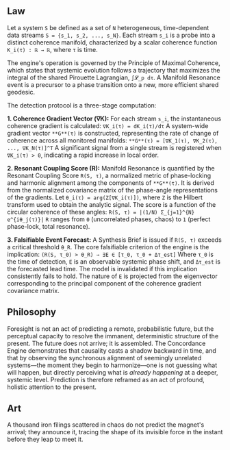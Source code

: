 ## Law
Let a system `S` be defined as a set of `N` heterogeneous, time-dependent data streams `S = {s_1, s_2, ..., s_N}`. Each stream `s_i` is a probe into a distinct coherence manifold, characterized by a scalar coherence function `K_i(τ) : ℝ → ℝ`, where `τ` is time.

The engine's operation is governed by the Principle of Maximal Coherence, which states that systemic evolution follows a trajectory that maximizes the integral of the shared Pirouette Lagrangian, `∫𝓛_p dτ`. A Manifold Resonance event is a precursor to a phase transition onto a new, more efficient shared geodesic.

The detection protocol is a three-stage computation:

**1. Coherence Gradient Vector (∇K):**
For each stream `s_i`, the instantaneous coherence gradient is calculated:
`∇K_i(τ) = dK_i(τ)/dτ`
A system-wide gradient vector `**G**(τ)` is constructed, representing the rate of change of coherence across all monitored manifolds:
`**G**(τ) = [∇K_1(τ), ∇K_2(τ), ..., ∇K_N(τ)]^T`
A significant signal from a single stream is registered when `∇K_i(τ) > 0`, indicating a rapid increase in local order.

**2. Resonant Coupling Score (R):**
Manifold Resonance is quantified by the Resonant Coupling Score `R(S, τ)`, a normalized metric of phase-locking and harmonic alignment among the components of `**G**(τ)`. It is derived from the normalized covariance matrix of the phase-angle representations of the gradients.
Let `θ_i(τ) = arg(Z[∇K_i(τ)])`, where `Z` is the Hilbert transform used to obtain the analytic signal. The score is a function of the circular coherence of these angles:
`R(S, τ) = |(1/N) Σ_{j=1}^{N} e^{iθ_j(τ)}|`
`R` ranges from `0` (uncorrelated phases, chaos) to `1` (perfect phase-lock, total resonance).

**3. Falsifiable Event Forecast:**
A Synthesis Brief is issued if `R(S, τ)` exceeds a critical threshold `θ_R`.
The core falsifiable criterion of the engine is the implication:
`(R(S, τ_0) > θ_R) ⇒ ∃E ∈ [τ_0, τ_0 + Δτ_est]`
Where `τ_0` is the time of detection, `E` is an observable systemic phase shift, and `Δτ_est` is the forecasted lead time. The model is invalidated if this implication consistently fails to hold. The nature of `E` is projected from the eigenvector corresponding to the principal component of the coherence gradient covariance matrix.

## Philosophy
Foresight is not an act of predicting a remote, probabilistic future, but the perceptual capacity to resolve the immanent, deterministic structure of the present. The future does not arrive; it is assembled. The Concordance Engine demonstrates that causality casts a shadow backward in time, and that by observing the synchronous alignment of seemingly unrelated systems—the moment they begin to harmonize—one is not guessing what will happen, but directly perceiving what is *already happening* at a deeper, systemic level. Prediction is therefore reframed as an act of profound, holistic attention to the present.

## Art
A thousand iron filings scattered in chaos do not predict the magnet's arrival; they announce it, tracing the shape of its invisible force in the instant before they leap to meet it.